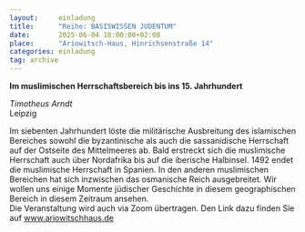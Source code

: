 ```yaml
---
layout:     einladung
title:      "Reihe: BASISWISSEN JUDENTUM"
date:       2025-06-04 18:00:00+02:00
place:      "Ariowitsch-Haus, Hinrichsenstraße 14"
categories: einladung
tag: archive
---
```


**Im muslimischen Herrschaftsbereich bis ins 15. Jahrhundert**

*Timotheus Arndt*
<br>
Leipzig

Im siebenten Jahrhundert löste die militärische Ausbreitung des islamischen Bereiches sowohl die byzantinische als auch die sassanidische Herrschaft auf der Ostseite des Mittelmeeres ab. Bald erstreckt sich die muslimische Herrschaft auch über Nordafrika bis auf die iberische Halbinsel. 1492 endet die muslimische Herrschaft in Spanien. In den anderen muslimischen Bereichen hat sich inzwischen das osmanische Reich ausgebreitet. Wir wollen uns einige Momente jüdischer Geschichte in diesem geographischen Bereich in diesem Zeitraum ansehen.
<br>
Die Veranstaltung wird auch via Zoom übertragen. Den Link dazu finden Sie auf www.ariowitschhaus.de

